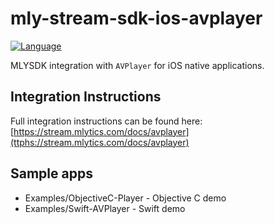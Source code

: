 # mly-stream-sdk-ios-avplayer

[![Language](https://img.shields.io/badge/Swift-5.0-green.svg?style=flat)](http://cocoapods.org/pods/MLYSDK)

MLYSDK integration with `AVPlayer` for iOS native applications.

## Integration Instructions
Full integration instructions can be found here: [https://stream.mlytics.com/docs/avplayer](ttphs://stream.mlytics.com/docs/avplayer)

## Sample apps
* Examples/ObjectiveC-Player - Objective C demo
* Examples/Swift-AVPlayer - Swift demo